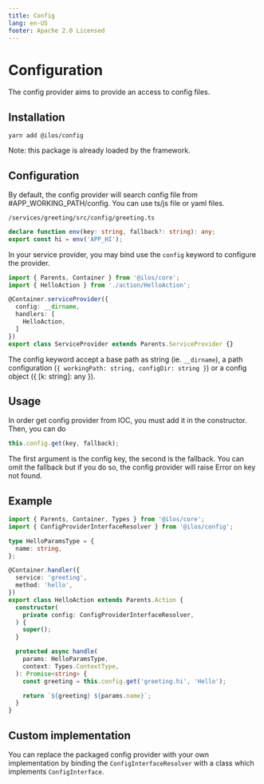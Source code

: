 ```yaml
---
title: Config
lang: en-US
footer: Apache 2.0 Licensed
---
```

# Configuration
The config provider aims to provide an access to config files.

## Installation
`yarn add @ilos/config`

Note: this package is already loaded by the framework.

## Configuration
By default, the config provider will search config file from #APP_WORKING_PATH/config. You can use ts/js file or yaml files.

`/services/greeting/src/config/greeting.ts`
```ts
declare function env(key: string, fallback?: string): any;
export const hi = env('APP_HI');
```

In your service provider, you may bind use the `config` keyword to configure the provider.

```ts
import { Parents, Container } from '@ilos/core';
import { HelloAction } from './action/HelloAction';

@Container.serviceProvider({
  config: __dirname,
  handlers: [
    HelloAction,
  ]
})
export class ServiceProvider extends Parents.ServiceProvider {}
```

The config keyword accept a base path as string (ie. `__dirname`), a path configuration (`{ workingPath: string, configDir: string }`) or a config object ({ [k: string]: any }).

## Usage
In order get config provider from IOC, you must add it in the constructor. Then, you can do

```ts
this.config.get(key, fallback);
```

The first argument is the config key, the second is the fallback. You can omit the fallback but if you do so, the config provider will raise Error on key not found.

## Example
```ts
import { Parents, Container, Types } from '@ilos/core';
import { ConfigProviderInterfaceResolver } from '@ilos/config';

type HelloParamsType = {
  name: string,
};

@Container.handler({
  service: 'greeting',
  method: 'hello',
})
export class HelloAction extends Parents.Action {
  constructor(
    private config: ConfigProviderInterfaceResolver,
  ) {
    super();
  }

  protected async handle(
    params: HelloParamsType,
    context: Types.ContextType,
  ): Promise<string> {
    const greeting = this.config.get('greeting.hi', 'Hello');

    return `${greeting} ${params.name}`;
  }
}
```

## Custom implementation
You can replace the packaged config provider with your own implementation by binding the `ConfigInterfaceResolver` with a class which implements `ConfigInterface`.